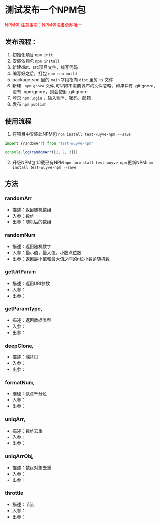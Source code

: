 # 测试发布一个NPM包

<text style="color: red;">
NPM包 注意事项：NPM包名要全网唯一
</text>

## 发布流程：
1. 初始化项目 `npm init`
2. 安装依赖包 `npm install`
3. 新建dist、src项目文件，编写代码
4. 编写好之后，打包 `npm run build`
5. package.json 里的 `main` 字段指向 `dist` 里的 `js` 文件
6. 新建 `.npmignore` 文件,可以把不需要发布的文件忽略，如果只有 .gitignore，没有 .npmignore，则会使用 .gitignore
7. 登录 `npm login` ，输入账号、密码、邮箱
8. 发布 `npm publish`


## 使用流程
1. 在项目中安装此NPM包 `npm install test-wuyve-npm --save`

```js
import {randomArr} from 'test-wuyve-npm'

console.log(randomArr([1, 2, 3]))
```

2. 升级NPM包
    卸载已有NPM `npm uninstall test-wuyve-npm`
    更新NPM`npm install test-wuyve-npm --save`


## 方法
### randomArr

- 描述：返回随机数组
- 入参：数组
- 出参：随机后的数组

### randomNum
- 描述：返回随机数字
- 入参：最小值，最大值，小数点位数
- 出参：返回最小值和最大值之间的n位小数的随机数

### getUrlParam
- 描述：返回URI参数
- 入参：
- 出参：

### getParamType, 
- 描述：返回数据类型
- 入参：
- 出参：

### deepClone,
- 描述：深拷贝
- 入参：
- 出参：

### formatNum,
- 描述：数值千分位
- 入参：
- 出参：

### uniqArr,
- 描述：数组去重
- 入参：
- 出参：

### uniqArrObj,
- 描述：数组对象去重
- 入参：
- 出参：

### throttle
- 描述：节流
- 入参：
- 出参：
